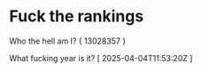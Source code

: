 # Fuck the rankings

Who the hell am I?
{ 13028357 }

What fucking year is it?
[ 2025-04-04T11:53:20Z ]

